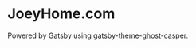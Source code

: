 # JoeyHome.com

Powered by [Gatsby](https://gatsby.org) using [gatsby-theme-ghost-casper](https://github.com:sasivarnan/gatsby-theme-ghost-casper).
